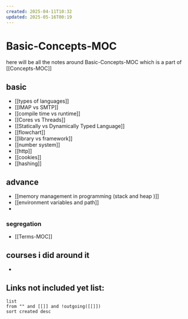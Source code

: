 ```yaml
---
created: 2025-04-11T10:32
updated: 2025-05-16T00:19
---
```


# Basic-Concepts-MOC

here will be all the notes around Basic-Concepts-MOC which is a part of [[Concepts-MOC]]


## basic

- [[types of languages]]
- [[IMAP vs SMTP]]
- [[compile time vs runtime]]
- [[Cores vs Threads]]
- [[Statically vs Dynamically Typed Language]]
- [[flowchart]]
- [[library vs framework]]
- [[number system]]
- [[http]]
- [[cookies]]
- [[hashing]]
## advance

- [[memory management in programming (stack and heap )]]
- [[environment variables and path]]
- 


### segregation

- [[Terms-MOC]]


## courses i did around it

- 



## **Links not included yet list:**
```dataview
list
from "" and [[]] and !outgoing([[]])
sort created desc
```
